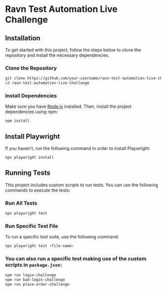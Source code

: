 # Ravn Test Automation Live Challenge

## Installation

To get started with this project, follow the steps below to clone the repository and install the necessary dependencies.

### Clone the Repository

```bash
git clone https://github.com/your-username/ravn-test-automation-live-challenge.git
cd ravn-test-automation-live-challenge
```

### Install Dependencies

Make sure you have [Node.js](https://nodejs.org/) installed. Then, install the project dependencies using npm:

```bash
npm install
```

## Install Playwright

If you haven't, run the following command in order to install Playwright:

```bash
npx playwright install
```

## Running Tests

This project includes custom scripts to run tests. You can use the following commands to execute the tests:

### Run All Tests

```bash
npx playwright test
```

### Run Specific Test File

To run a specific test suite, use the following command:

```bash
npx playwright test <file-name>
```

### You can also run a specific test making use of the custom scripts in **`package.json`**:

```bash
npm run login-challenge
npm run bad-login-challenge
npm run place-order-challenge
```